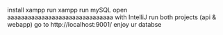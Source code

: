 install xampp
run xampp
run mySQL
open aaaaaaaaaaaaaaaaaaaaaaaaaaaaaaa with IntelliJ
run both projects (api & webapp)
go to http://localhost:9001/
enjoy ur databse
